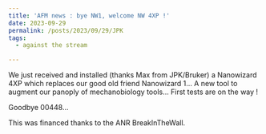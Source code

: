 ```yaml
---
title: 'AFM news : bye NW1, welcome NW 4XP !'
date: 2023-09-29
permalink: /posts/2023/09/29/JPK
tags:
  - against the stream

---
```



We just received and installed (thanks Max from JPK/Bruker) a Nanowizard 4XP which replaces our good old friend Nanowizard 1… A new tool to augment our panoply of mechanobiology tools… First tests are on the way !

Goodbye 00448…

This was financed thanks to the ANR BreakInTheWall.